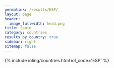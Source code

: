 ```yaml
---
permalink: /results/ESP/
layout: page
header:
  image_fullwidth: head.png
title: Spain
category: countries
results_by_country: true
sidebar: right
sitemap: false
---
```


{% include ioling/countries.html iol_code='ESP' %}
